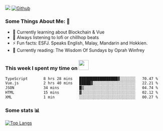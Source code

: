 ![](https://visitor-badge.laobi.icu/badge?page_id=seanho96.seanho96)
[![Github](https://img.shields.io/github/followers/seanho96?label=Follow&style=social)](https://github.com/seanho96)

### Some Things About Me: 👋
- 🌱 Currently learning about Blockchain & Vue
- :musical_note: Always listening to lofi or chillhop beats
- :zap: Fun facts: ESFJ. Speaks English, Malay, Mandarin and Hokkien.
- :book: Currently reading: The Wisdom Of Sundays by Oprah Winfrey

### This week I spent my time on <img src="https://media.giphy.com/media/SvQzkTQb3ZwKcj1QTO/giphy.gif" width="32">

<!--START_SECTION:waka-->

```txt
TypeScript       8 hrs 28 mins   █████████████████▓░░░░░░░   70.47 %
Vue.js           2 hrs 40 mins   █████▓░░░░░░░░░░░░░░░░░░░   22.21 %
JSON             34 mins         █▒░░░░░░░░░░░░░░░░░░░░░░░   04.74 %
HTML             15 mins         ▓░░░░░░░░░░░░░░░░░░░░░░░░   02.12 %
XML              1 min           ░░░░░░░░░░░░░░░░░░░░░░░░░   00.27 %
```

<!--END_SECTION:waka-->

### Some stats 📊

[![Top Langs](https://github-readme-stats.vercel.app/api/top-langs/?username=seanho96&layout=compact&theme=graywhite)](https://github.com/anuraghazra/github-readme-stats)
<br/>
<!-- ![GitHub stats](https://github-readme-stats.vercel.app/api?username=seanho96&show_icons=true&theme=graywhite)-->


